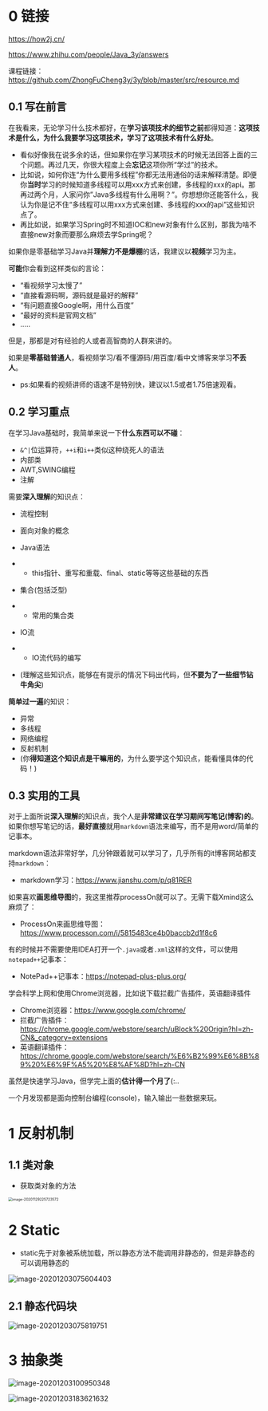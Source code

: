 # 0 链接

https://how2j.cn/

https://www.zhihu.com/people/Java_3y/answers

课程链接：https://github.com/ZhongFuCheng3y/3y/blob/master/src/resource.md

## 0.1 写在前言

在我看来，无论学习什么技术都好，在**学习该项技术的细节之前**都得知道：**这项技术是什么，为什么我要学习这项技术，学习了这项技术有什么好处**。

- 看似好像我在说多余的话，但如果你在学习某项技术的时候无法回答上面的三个问题。再过几天，你很大程度上会**忘记**这项你所“学过”的技术。
- 比如说，如何你连“为什么要用多线程”你都无法用通俗的话来解释清楚。即便你**当时**学习的时候知道多线程可以用xxx方式来创建，多线程的xxx的api。那再过两个月，人家问你”Java多线程有什么用啊？”。你想想你还能答什么，我认为你是记不住“多线程可以用xxx方式来创建、多线程的xxx的api”这些知识点了。
- 再比如说，如果学习Spring时不知道IOC和new对象有什么区别，那我为啥不直接new对象而要那么麻烦去学Spring呢？

如果你是零基础学习Java并**理解力不是爆棚**的话，我建议以**视频**学习为主。

**可能**你会看到这样类似的言论：

- “看视频学习太慢了”
- “直接看源码啊，源码就是最好的解释”
- “有问题直接Google啊，用什么百度”
- “最好的资料是官网文档”
- …..

但是，那都是对有经验的人或者高智商的人群来讲的。

如果是**零基础普通人**，看视频学习/看不懂源码/用百度/看中文博客来学习**不丢人**。

- ps:如果看的视频讲师的语速不是特别快，建议以1.5或者1.75倍速观看。

## 0.2 学习重点

在学习Java基础时，我简单来说一下**什么东西可以不碰**：

- `&^|`位运算符，`++i`和`i++`类似这种绕死人的语法
- 内部类
- AWT,SWING编程
- 注解

需要**深入理解**的知识点：

- 流程控制

- 面向对象的概念

- Java语法

- - this指针、重写和重载、final、static等等这些基础的东西

- 集合(包括泛型)

- - 常用的集合类

- IO流

- - IO流代码的编写  

- (理解这些知识点，能够在有提示的情况下码出代码，但**不要为了一些细节钻牛角尖**)

**简单过一遍**的知识：

- 异常
- 多线程
- 网络编程
- 反射机制
- (你**得知道这个知识点是干嘛用的**，为什么要学这个知识点，能看懂具体的代码！)

## 0.3 实用的工具

对于上面所说**深入理解**的知识点，我个人是**非常建议在学习期间写笔记(博客)的**。如果你想写笔记的话，**最好直接**就用`markdown`语法来编写，而不是用word/简单的记事本。

markdown语法非常好学，几分钟跟着就可以学习了，几乎所有的it博客网站都支持`markdown`：

- markdown学习：https://www.jianshu.com/p/q81RER

如果喜欢**画思维导图**的，我这里推荐processOn就可以了。无需下载Xmind这么麻烦了：

- ProcessOn来画思维导图：https://www.processon.com/i/5815483ce4b0baccb2d1f8c6

有的时候并不需要使用IDEA打开一个`.java`或者`.xml`这样的文件，可以使用`notepad++`记事本：

- NotePad++记事本：https://notepad-plus-plus.org/

学会科学上网和使用Chrome浏览器，比如说下载拦截广告插件，英语翻译插件

- Chrome浏览器：https://www.google.com/chrome/
- 拦截广告插件：https://chrome.google.com/webstore/search/uBlock%20Origin?hl=zh-CN&_category=extensions
- 英语翻译插件：https://chrome.google.com/webstore/search/%E6%B2%99%E6%8B%89%20%E6%9F%A5%20%E8%AF%8D?hl=zh-CN

虽然是快速学习Java，但学完上面的**估计得一个月了**(:..

一个月发现都是面向控制台编程(console)，输入输出一些数据来玩。

# 1 反射机制

## 1.1 类对象

- 获取类对象的方法

<img src="C:\Users\Deon\AppData\Roaming\Typora\typora-user-images\image-20201129225723572.png" alt="image-20201129225723572" style="zoom:50%;" />

# 2 Static

- static先于对象被系统加载，所以静态方法不能调用非静态的，但是非静态的可以调用静态的

![image-20201203075604403](C:\Users\Deon\AppData\Roaming\Typora\typora-user-images\image-20201203075604403.png)

## 2.1 静态代码块

![image-20201203075819751](C:\Users\Deon\AppData\Roaming\Typora\typora-user-images\image-20201203075819751.png)

# 3 抽象类

![image-20201203100950348](C:\Users\Deon\AppData\Roaming\Typora\typora-user-images\image-20201203100950348.png)

![image-20201203183621632](C:\Users\Deon\AppData\Roaming\Typora\typora-user-images\image-20201203183621632.png)